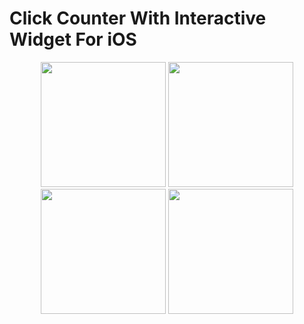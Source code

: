# Click Counter With Interactive Widget For iOS

<p align="center">
  <img src="https://quinston-com.s3.us-west-2.amazonaws.com/0x1ss.png" width="200">
  <img src="https://quinston-com.s3.us-west-2.amazonaws.com/0x2ss.png" width="200">
  <img src="https://quinston-com.s3.us-west-2.amazonaws.com/0x3ss.jpg" width="200">
  <img src="https://quinston-com.s3.us-west-2.amazonaws.com/0x4ss.png" width="200">
</p>
